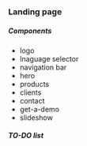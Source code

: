 ### Landing page

##### Components
* logo
* lnaguage selector
* navigation bar
* hero
* products
* clients
* contact
* get-a-demo
* slideshow

##### TO-DO list

